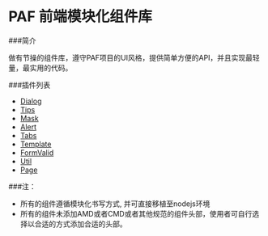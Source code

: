 PAF 前端模块化组件库
=====================

###简介

做有节操的组件库，遵守PAF项目的UI风格，提供简单方便的API，并且实现最轻量，最实用的代码。


###插件列表
* [Dialog](/mod/dialog)
* [Tips](/mod/tips)
* [Mask](/mod/mask)
* [Alert](/mod/alert)
* [Tabs](/mod/tabs)
* [Template](/mod/template)
* [FormValid](/mod/formValid)
* [Util](/mod/util)
* [Page](/mod/page)


###注：
* 所有的组件遵循模块化书写方式, 并可直接移植至nodejs环境
* 所有的组件未添加AMD或者CMD或者其他规范的组件头部，使用者可自行选择以合适的方式添加合适的头部。
